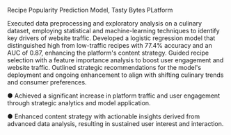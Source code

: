 Recipe Popularity Prediction Model, Tasty Bytes PLatform

Executed data preprocessing and exploratory analysis on a culinary dataset, employing statistical and machine-learning techniques to identify key drivers of website traffic. Developed a logistic regression model that distinguished high from low-traffic recipes with 77.4% accuracy and an AUC of 0.87, enhancing the platform's content strategy. Guided recipe selection with a feature importance analysis to boost user engagement and website traffic. Outlined strategic recommendations for the model's deployment and ongoing enhancement to align with shifting culinary trends and consumer preferences.

●	Achieved a significant increase in platform traffic and user engagement through strategic analytics and model application.

●	Enhanced content strategy with actionable insights derived from advanced data analysis, resulting in sustained user interest and interaction.
